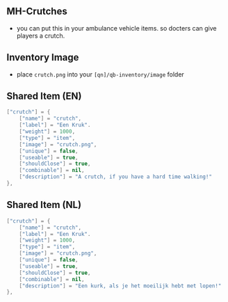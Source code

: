## MH-Crutches 
- you can put this in your ambulance vehicle items. so docters can give players a crutch. 


## Inventory Image
- place `crutch.png` into your `[qn]/qb-inventory/image` folder


## Shared Item (EN)
```lua
["crutch"] = {
    ["name"] = "crutch",
    ["label"] = "Een Kruk".
    ["weight"] = 1000,
    ["type"] = "item",
    ["image"] = "crutch.png",
    ["unique"] = false,
    ["useable"] = true,
    ["shouldClose"] = true,
    ["combinable"] = nil,
    ["description"] = "A crutch, if you have a hard time walking!"
},
```


## Shared Item (NL)
```lua
["crutch"] = {
    ["name"] = "crutch",
    ["label"] = "Een Kruk".
    ["weight"] = 1000,
    ["type"] = "item",
    ["image"] = "crutch.png",
    ["unique"] = false,
    ["useable"] = true,
    ["shouldClose"] = true,
    ["combinable"] = nil,
    ["description"] = "Een kurk, als je het moeilijk hebt met lopen!"
},
```
